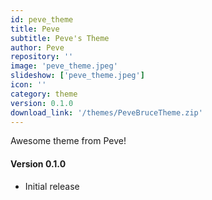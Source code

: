 ```yaml
---
id: peve_theme
title: Peve
subtitle: Peve's Theme
author: Peve
repository: ''
image: 'peve_theme.jpeg'
slideshow: ['peve_theme.jpeg']
icon: ''
category: theme
version: 0.1.0
download_link: '/themes/PeveBruceTheme.zip'
---
```


<script>
    // Mandatory to display the changelog
    import Changelog from '$lib/components/Changelog.svelte';
</script>

<!-- A description for your extension -->

Awesome theme from Peve!

<!-- Changelog tag -->
<Changelog>

#### Version 0.1.0

- Initial release

</Changelog>
<!-- You can also write in Svelte syntax inside this file -->
